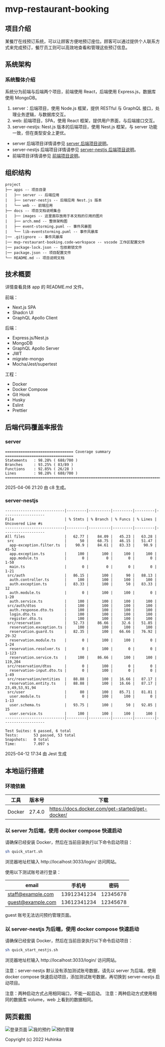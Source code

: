 # mvp-restaurant-booking

## 项目介绍

某餐厅在线预订系统，可以让顾客方便地预订座位。顾客可以通过提供个人联系方式来完成预订，餐厅员工则可以高效地查看和管理这些预订信息。

## 系统架构

### 系统整体介绍

系统分为前端与后端两个项目，前端使用 React，后端使用 Express.js，数据库使用 MongoDB。

1. server：后端项目，使用 Node.js 框架，提供 RESTful 与 GraphQL 接口，处理业务逻辑，与数据库交互。
2. web: 前端项目，SPA，使用 React 框架，提供用户界面，与后端接口交互。
3. server-nestjs: Nest.js 版本的后端项目，使用 Nest.js 框架，与 server 功能一致，但在类型安全上更优。

- server 后端项目详情请参见 [server 后端项目说明](./apps/server/README.md)。
- server-nestjs 后端项目详情请参见 [server-nestjs 后端项目说明](./apps/server-nestjs/README.md)。
- 前端项目详情请参见 [前端项目说明](./apps/web/README.md)。

## 组织结构

```
project
├── apps -- 项目目录
|   ├── server -- 后端应用
|   ├── server-nestjs -- 后端应用 Nest.js 版本
|   └── web -- 前端应用
├── docs -- 项目文档说明集合
|   ├── images -- 这里面存放用于本文档的引用的图片
|   ├── arch.mmd -- 整体架构图
|   ├── event-storming.puml -- 事件风暴图
|   └── lib-eventstorming.puml -- 事件风暴库
|── .gitignore -- 事件风暴库
|── mvp-restaurant-booking.code-workspace -- vscode 工作区配置文件
|── package-lock.json -- 包依赖锁文件
|── package.json -- 项目配置文件
└── README.md -- 项目说明文档
```

## 技术概要

详情查看具体 app 的 README.md 文件。

前端：

- Next.js SPA
- Shadcn UI
- GraphQL Apollo Client

后端：

- Express.js/Nest.js
- MongoDB
- GraphQL Apollo Server
- JWT
- migrate-mongo
- Mocha/Jest/supertest


工程：

- Docker
- Docker Compose
- Git Hook
- Husky
- Eslint
- Prettier

## 后端代码覆盖率报告

### server

```
=============================== Coverage summary ===============================
Statements   : 98.28% ( 688/700 )
Branches     : 93.25% ( 83/89 )
Functions    : 92.85% ( 26/28 )
Lines        : 98.28% ( 688/700 )
================================================================================
```

2025-04-06 21:20 由 c8 生成。

### server-nestjs

```
---------------------------|---------|----------|---------|---------|-------------------
File                       | % Stmts | % Branch | % Funcs | % Lines | Uncovered Line #s 
---------------------------|---------|----------|---------|---------|-------------------
All files                  |   62.77 |    84.09 |   45.23 |   63.28 |                   
 src                       |      50 |    68.75 |   46.15 |   51.47 |                   
  app-exception.filter.ts  |    90.9 |    84.61 |   83.33 |    90.9 | 45-52             
  app.exception.ts         |     100 |      100 |     100 |     100 |                   
  app.module.ts            |       0 |        0 |       0 |       0 | 1-50              
  main.ts                  |       0 |        0 |       0 |       0 | 1-21              
 src/auth                  |   86.15 |      100 |      90 |   88.13 |                   
  auth.controller.ts       |     100 |      100 |     100 |     100 |                   
  auth.exception.ts        |   83.33 |      100 |      50 |   83.33 | 12                
  auth.module.ts           |       0 |      100 |     100 |       0 | 1-20              
  auth.service.ts          |     100 |      100 |     100 |     100 |                   
 src/auth/dtos             |     100 |      100 |     100 |     100 |                   
  auth.response.dto.ts     |     100 |      100 |     100 |     100 |                   
  login.dto.ts             |     100 |      100 |     100 |     100 |                   
  register.dto.ts          |     100 |      100 |     100 |     100 |                   
 src/reservation           |   52.73 |    86.66 |    32.6 |   51.85 |                   
  reservation.exception.ts |     100 |      100 |     100 |     100 |                   
  reservation.guard.ts     |   82.35 |      100 |   66.66 |   76.92 | 29-32             
  reservation.module.ts    |       0 |      100 |     100 |       0 | 1-24              
  reservation.resolver.ts  |       0 |      100 |       0 |       0 | 1-123             
  reservation.service.ts   |     100 |    86.66 |     100 |     100 | 119,204           
 src/reservation/dtos      |       0 |      100 |       0 |       0 |                   
  reservation-input.dto.ts |       0 |      100 |       0 |       0 | 1-49              
 src/reservation/entities  |   88.88 |      100 |   16.66 |   87.17 |                   
  reservation.entity.ts    |   88.88 |      100 |   16.66 |   87.17 | 23,49,53,91,94    
 src/user                  |      80 |      100 |   85.71 |   81.81 |                   
  user.module.ts           |       0 |      100 |     100 |       0 | 1-13              
  user.schema.ts           |   93.75 |      100 |      50 |   92.85 | 15                
  user.service.ts          |     100 |      100 |     100 |     100 |                   
---------------------------|---------|----------|---------|---------|-------------------

Test Suites: 6 passed, 6 total
Tests:       53 passed, 53 total
Snapshots:   0 total
Time:        7.097 s
```

2025-04-12 17:34 由 Jest 生成

## 本地运行搭建

### 环境依赖

| 工具   | 版本号 | 下载                                            |
| ------ | ------ | ----------------------------------------------- |
| Docker | 27.4.0 | https://docs.docker.com/get-started/get-docker/ |

### 以 server 为后端，使用 docker compose 快速启动

请确保已经安装 Docker，然后在当前目录执行以下命令启动项目：

```bash
sh quick_start.sh
```

浏览器地址栏输入 http://localhost:3033/login/ 访问网站。

使用以下测试账号进行登录：

| email             | 手机号      | 密码     |
| ----------------- | ----------- | -------- |
| staff@example.com | 13912341234 | 12345678 |
| guest@example.com | 13612341234 | 12345678 |

guest 账号无法访问预约管理页面。

### 以 server-nestjs 为后端，使用 docker compose 快速启动

请确保已经安装 Docker，然后在当前目录执行以下命令启动项目：

```bash
sh quick_start_nestjs.sh
```

浏览器地址栏输入 http://localhost:3033/login/ 访问网站。

注意：server-nestjs 默认没有添加测试账号数据，请先以 server 为后端，使用 docker compose 快速启动项目，添加测试账号数据，再切换到 server-nestjs 启动项目。

注意：两种启动方式占用相同端口，不能一起启动。
注意：两种启动方式使用相同的数据库 volume，web 上看到的数据相同。

## 网页截图

![登录页面](./docs/images/snapshot00.png)
![我的预约](./docs/images/snapshot01.png)
![预约管理](./docs/images/snapshot02.png)

Copyright (c) 2022 Huhinka

